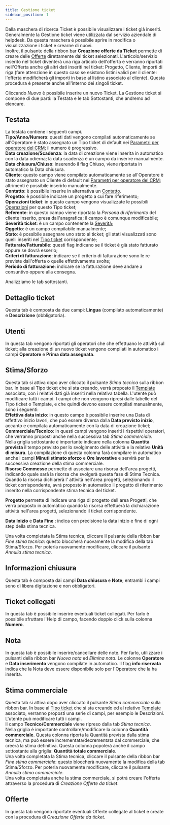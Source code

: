 ```yaml
---
title: Gestione ticket
sidebar_position: 1
---
```


Dalla maschera di ricerca Ticket è possibile visualizzare i ticket già inseriti. Generalmente la Gestione ticket viene utilizzata dal servizio aziendale di helpdesk.
Da questa maschera è possibile aprire in modifica o visualizzazione i ticket e crearne di nuovi.     
Inoltre, il pulsante della ribbon bar **Creazione offerte da Ticket** permette di creare delle [Offerte](/docs/sales/offers/insert-offer) direttamente dai ticket selezionati. L'articolo/servizio inserito nel ticket diventerà una riga articolo dell'offerta e verranno riportati nell'Offerta anche gli altri dati inseriti nel ticket: Progetto, Cliente, Importi di riga (fare attenzione in questo caso se esistono listini validi per il cliente: l'offerta modificherà gli importi in base al listino associato al cliente). Questa procedura è presente anche all'interno dei singoli ticket.         

Cliccando *Nuovo* è possibile inserire un nuovo Ticket. La Gestione ticket si compone di due parti: la Testata e le tab Sottostanti, che andremo ad elencare.     

## Testata  

La testata contiene i seguenti campi.     
**Tipo/Anno/Numero**: questi dati vengono compilati automaticamente se all'Operatore è stato assegnato un Tipo ticket di default nei [Parametri per operatore del CRM](/docs/configurations/parameters/crm/ticket-parameters); il numero è progressivo.     
**Data creazione/Scadenza**: la data di creazione viene inserita in automatico con la data odierna; la data scadenza è un campo da inserire manualmente.     
**Data chiusura/Chiuso**: inserendo il flag Chiuso, viene riportata in automatico la Data chiusura.     
**Cliente**: questo campo viene compilato automaticamente se all'Operatore è stato assegnato un Cliente di default nei [Parametri per operatore del CRM](/docs/configurations/parameters/crm/ticket-parameters); altrimenti è possibile inserirlo manualmente.     
**Contatto**: è possibile inserire in alternativa un [Contatto](/docs/crm/home-crm/contacts/new-contact/header).        
**Progetto**: è possibile indicare un progetto a cui fare riferimento;      
**Operazioni ticket**: in questo campo vengono visualizzate le possibili [Operazioni](/docs/configurations/tables/crm/tickets/operations) per questo Tipo ticket;      
**Referente**: in questo campo viene riportata la *Persona di riferimento* del cliente inserito, presa dall'anagrafica; il campo è comunque modificabile;      
**Severità ticket**: è un campo contenente la [Severità](/docs/configurations/tables/crm/tickets/severity);   
**Oggetto**: è un campo compilabile manualmente;     
**Stato**: è possibile assegnare uno stato al ticket; gli stati visualizzati sono quelli inseriti nel [Tipo ticket](/docs/configurations/tables/crm/tickets/ticket-type) corrispondente;              
**Fatturato/Fatturabile**: questi flag indicano se il ticket è già stato fatturato oppure se dovrà esserlo;      
**Criteri di fatturazione**: indicare se il criterio di fatturazione sono le re previste dall'offerta o quelle effettivamente svolte;      
**Periodo di fatturazione**: indicare se la fatturazione deve andare a consuntivo oppure alla consegna.      

Analizziamo le tab sottostanti.     

## Dettaglio ticket

Questa tab è composta da due campi: **Lingua** (compilato automaticamente) e **Descrizione** (obbligatoria).    

## Utenti 

In questa tab vengono riportati gli operatori che che effettuano le attività sul ticket; alla creazione di un nuovo ticket vengono compilati in automatico i campi **Operatore** e **Prima data assegnata**.     

## Stima/Sforzo

Questa tab si attiva dopo aver cliccato il pulsante *Stima tecnica* sulla ribbon bar. In base al Tipo ticket che si sta creando, verrà proposto il [Template](/docs/configurations/tables/crm/tickets/template-ticket) associato, con i relativi dati già inseriti nella relativa tabella. L'utente può modificare tutti i campi. I campi che non vengono ripresi dalle tabelle del Tipo ticket o Template, e che quindi devono essere compilati manualmente, sono i seguenti:        
**Effettiva data inizio**: in questo campo è possibile inserire una Data di effettivo inizio lavori, che può essere diversa dalla **Data previsto inizio**, accanto e compilata automaticamente con la data di creazione ticket;     
**Commerciale/Tecnico**: in questi campi vengono inseriti i rispettivi operatori, che verranno proposti anche nella successiva tab *Stima commerciale*.       
Nella griglia sottostante è importante indicare nella colonna **Quantità prevista** il tempo previsto per lo svolgimento delle attività e la relativa **Unità di misura**. La compilazione di questa colonna farà compilare in automatico anche i campi **Minuti stimato sforzo** e **Ore lavorative** e servirà per la successiva creazione della stima commerciale.      
**Risorse Commesse** permette di associare una risorsa dell'area progetti, indicando quale sarà la risorsa che svolgerà questa fase di Stima Tecnica. 
Quando la risorsa dichiarerà l' attività nell'area progetti, selezionando il ticket corrispondente, avrà proposto in automatico il progetto di riferimento inserito nella corrispondente stima tecnica del ticket.


**Progetto** permette di indicare una riga di progetto dell'area Progetti, che verrà proposto in automatico quando la risorsa effettuerà la dichiarazione attività nell'area progetti, selezionando il ticket corrispondente.

**Data Inizio** e **Data Fine** : indica con precisione la data inizio e fine di ogni step della stima tecnica. 

Una volta completata la Stima tecnica, cliccare il pulsante della ribbon bar *Fine stima tecnica*: questo bloccherà nuovamente la modifica della tab Stima/Sforzo. Per poterla nuovamente modificare, cliccare il pulsante *Annulla stima tecnica*.       

## Informazioni chiusura

Questa tab è composta dai campi **Data chiusura** e **Note**; entrambi i campi sono di libera digitazione e non obbligatori.     

## Ticket collegati 

In questa tab è possibile inserire eventuali ticket collegati. Per farlo è possibile sfruttare l'Help di campo, facendo doppio click sulla colonna **Numero**.     

## Nota

In questa tab è possibile inserire/cancellare delle note. Per farlo, utilizzare i pulsanti della ribbon bar *Nuova nota* ed *Elimina nota*. Le colonne **Operatore** e **Data inserimento** vengono compilate in automatico. Il flag **info riservata** indica che la Nota deve essere disponibile solo per l'Operatore che la ha inserita.        

## Stima commerciale

Questa tab si attiva dopo aver cliccato il pulsante *Stima commerciale* sulla ribbon bar. In base al [Tipo ticket](/docs/configurations/tables/crm/tickets/ticket-type) che si sta creando ed al relativo [Template](/docs/configurations/tables/crm/tickets/template-ticket) associato, verranno proposti una serie di campi, per esempio le Descrizioni. L'utente può modificare tutti i campi.       
Il campo **Tecnico/Commerciale** viene ripreso dalla tab *Stima tecnica*.     
Nella griglia è importante controllare/modificare la colonna **Quantità commerciale**. Questa colonna riporta la Quantità prevista dalla stima tecnica, ma può essere incrementata/decrementata dal commerciale, che creerà la stima definitiva. Questa colonna popolerà anche il campo sottostante alla griglia: **Quantità totale commerciale**.       
Una volta completata la Stima tecnica, cliccare il pulsante della ribbon bar *Fine stima commerciale*: questo bloccherà nuovamente la modifica della tab Stima/Sforzo. Per poterla nuovamente modificare, cliccare il pulsante *Annulla stima commerciale*.       
Una volta completata anche la stima commerciale, si potrà creare l'offerta attraverso la procedura di *Creazione Offerte da ticket*.    

## Offerte

In questa tab vengono riportate eventuali Offerte collegate al ticket e create con la procedura di *Creazione Offerte da ticket*.      


